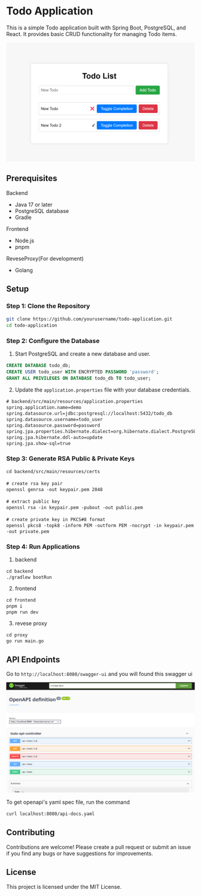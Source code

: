 # Todo Application

This is a simple Todo application built with Spring Boot, PostgreSQL, and React. It provides basic CRUD functionality for managing Todo items.

![Todo app's top page image](/assets/demo-top.png)

## Prerequisites

Backend
- Java 17 or later
- PostgreSQL database
- Gradle

Frontend
- Node.js
- pnpm

ReveseProxy(For development)
- Golang


## Setup

### Step 1: Clone the Repository

```bash
git clone https://github.com/yourusername/todo-application.git
cd todo-application
```

### Step 2: Configure the Database

1. Start PostgreSQL and create a new database and user.

```sql
CREATE DATABASE todo_db;
CREATE USER todo_user WITH ENCRYPTED PASSWORD 'password';
GRANT ALL PRIVILEGES ON DATABASE todo_db TO todo_user;
```

2. Update the `application.properties` file with your database credentials.

```properties
# backend/src/main/resources/application.properties
spring.application.name=demo
spring.datasource.url=jdbc:postgresql://localhost:5432/todo_db
spring.datasource.username=todo_user
spring.datasource.password=password
spring.jpa.properties.hibernate.dialect=org.hibernate.dialect.PostgreSQLDialect
spring.jpa.hibernate.ddl-auto=update
spring.jpa.show-sql=true
```

### Step 3: Generate RSA Public & Private Keys

```
cd backend/src/main/resources/certs

# create rsa key pair
openssl genrsa -out keypair.pem 2048

# extract public key
openssl rsa -in keypair.pem -pubout -out public.pem

# create private key in PKCS#8 format
openssl pkcs8 -topk8 -inform PEM -outform PEM -nocrypt -in keypair.pem -out private.pem
```

### Step 4: Run Applications

1. backend

```
cd backend
./gradlew bootRun
```

2. frontend

```
cd frontend
pnpm i
pnpm run dev
```

3. revese proxy

```
cd proxy
go run main.go
```

## API Endpoints

Go to `http://localhost:8080/swagger-ui` and you will found this swagger ui

![Swagger's image](/assets/demo-swagger.png)

To get openapi's yaml spec file, run the command

```sh
curl localhost:8080/api-docs.yaml
```


## Contributing

Contributions are welcome! Please create a pull request or submit an issue if you find any bugs or have suggestions for improvements.

## License

This project is licensed under the MIT License.
